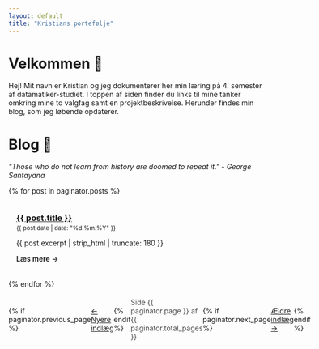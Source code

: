 ```yaml
---
layout: default
title: "Kristians portefølje"
---
```


# Velkommen 👋

Hej! Mit navn er Kristian og jeg dokumenterer her min læring på 4. semester af datamatiker-studiet.
I toppen af siden finder du links til mine tanker omkring mine to valgfag samt en projektbeskrivelse.
Herunder findes min blog, som jeg løbende opdaterer.

# Blog 📝

_"Those who do not learn from history are doomed to repeat it." - George Santayana_

<ul class="post-list">
  {% for post in paginator.posts %}
    <li class="post-item">
      <h3><a href="{{ post.url | relative_url }}">{{ post.title }}</a></h3>
      <small>{{ post.date | date: "%d.%m.%Y" }}</small>
      <p>{{ post.excerpt | strip_html | truncate: 180 }}</p>
      <a class="readmore" href="{{ post.url | relative_url }}">Læs mere →</a>
    </li>
  {% endfor %}
</ul>

<nav class="pager">
  {% if paginator.previous_page %}
    <a class="prev" href="{{ paginator.previous_page_path | relative_url }}">← Nyere indlæg</a>
  {% endif %}
  <span class="page-info">Side {{ paginator.page }} af {{ paginator.total_pages }}</span>
  {% if paginator.next_page %}
    <a class="next" href="{{ paginator.next_page_path | relative_url }}">Ældre indlæg →</a>
  {% endif %}
</nav>

<style>
.post-list{list-style:none;margin:0;padding:0;display:grid;gap:1.1rem}
.post-item{background:rgba(255,255,255,.04);border:1px solid rgba(255,255,255,.07);border-radius:.5rem;padding:.9rem}
.post-item h3{margin:.1rem 0 .2rem}
.post-item .readmore{font-weight:600;text-decoration:none}
.pager{display:flex;align-items:center;justify-content:space-between;margin:1.2rem 0 .4rem}
.pager .page-info{opacity:.8}
</style>
